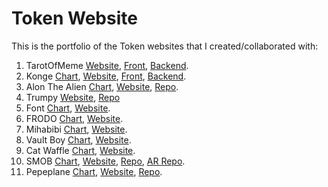 # Token Website

This is the portfolio of the Token websites that I created/collaborated with:

1. TarotOfMeme		[Website](https://tarotofmeme.com/), [Front](https://github.com/Verchyonov/react-websites), [Backend](https://github.com/vverchonov/crypto-airdrop-backend).
2. Konge			[Chart](https://dexscreener.com/solana/8acze7g4buqtz9stekdu18awcd3qbwjzuc6qcafxzx25), [Website](https://www.kongekinge.com/), [Front](https://github.com/Deezzir/Konge-Web/tree/main), [Backend](https://github.com/Deezzir/crypto-airdrop-backend/tree/monkey-backend).
3. Alon The Alien	[Chart](https://dexscreener.com/solana/ANvvhmTshfyVMDNiXX58Lq6XG3xqq9ZbnbYoo6W1exAc), [Website](https://alonthealien.com/), [Repo](https://github.com/vverchonov/crypto-websites/tree/aliens).
4. Trumpy			[Website](https://www.mitrumpysol.com/), [Repo](https://github.com/vverchonov/crypto-websites-react/tree/trumpy)
5. Font				[Chart](https://dexscreener.com/solana/C4R8Z8TS8NyLCxaWxEkXghQFW8GDAuYwQuoDqMRAYWJM), [Website](http://wvwvvvvvvv.com/).
6. FRODO			[Chart](https://dexscreener.com/solana/2xCGqSn86Y2Ziba7sR6Nd2G5HqaYtFfL5NhpvwsyKc9R), [Website](https://frodo.world/).
7. Mihabibi			[Chart](https://dexscreener.com/solana/ERCD6qtvn4sWhmNBLyPXfoKghjFRM3gxAYKxNzcw9a5x), [Website](https://mihabibilady.com/).
8. Vault Boy		[Chart](https://www.pump.fun/7rwHQ8qykg4AjP6Tv5Xo6HPUVdug2gA2LcK9y8wWHU22), [Website](http://thevaultboy.com/).
9. Cat Waffle		[Chart](https://dexscreener.com/solana/NTH4L6xZfa9X2Pk1hnMhW1RiYQFQmL5tCEWaeG3ht8V), [Website](http://catwafhat.com/).
10. SMOB			[Chart](https://dexscreener.com/solana/fh31jwcfrc7exmd4qwory3jkp8kt9hwrzjzeweckmpkx), [Website](https://smobsolana.com/en), [Repo](https://github.com/vverchonov/crypto-websites/tree/smoking-bear), [AR Repo](https://github.com/vverchonov/crypto-websites/tree/smoking-bear-ar).
11. Pepeplane		[Chart](https://dexscreener.com/solana/B4HNBPkTHpodjfkxWg1CQhHdYgei4uhcEBt6j4uK5Tor), [Website](https://www.pepeplane.com/), [Repo](https://github.com/vverchonov/crypto-websites-react/tree/pepeplane).
